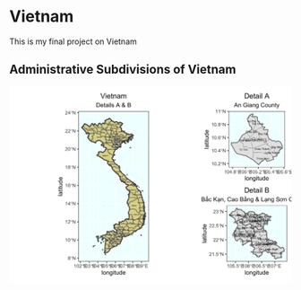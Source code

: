 # Vietnam 

This is my final project on Vietnam

## Administrative Subdivisions of Vietnam

![](details.png)
